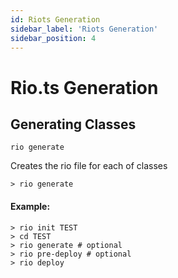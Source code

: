 ```yaml
---
id: Riots Generation
sidebar_label: 'Riots Generation'
sidebar_position: 4
---
```


# Rio.ts Generation

## Generating Classes

``rio generate``

Creates the rio file for each of classes

```shell
> rio generate
```

#### Example:

```shell
> rio init TEST
> cd TEST
> rio generate # optional
> rio pre-deploy # optional
> rio deploy
```